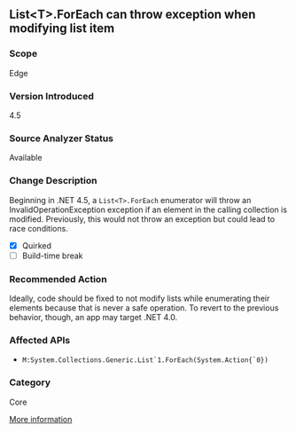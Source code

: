 ## List&lt;T&gt;.ForEach can throw exception when modifying list item

### Scope
Edge

### Version Introduced
4.5

### Source Analyzer Status
Available

### Change Description
Beginning in .NET 4.5, a `List<T>.ForEach` enumerator will throw an InvalidOperationException exception if an element in the calling collection is modified. Previously, this would not throw an exception but could lead to race conditions.

- [x] Quirked
- [ ] Build-time break

### Recommended Action
Ideally, code should be fixed to not modify lists while enumerating their elements because that is never a safe operation. To revert to the previous behavior, though, an app may target .NET 4.0.

### Affected APIs
* ``M:System.Collections.Generic.List`1.ForEach(System.Action{`0})``

### Category
Core

[More information](https://msdn.microsoft.com/en-us/library/hh367887\(v=vs.110\).aspx#core)

<!-- breaking change id: 5 -->
